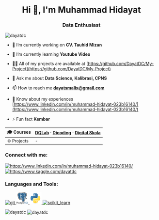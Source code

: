 <h1 align="center">Hi 👋, I'm Muhammad Hidayat</h1>
<h3 align="center">Data Enthusiast</h3>

<p align="left"> <img src="https://komarev.com/ghpvc/?username=dayatdc&label=Profile%20views&color=0e75b6&style=flat" alt="dayatdc" /> </p>

- 🔭 I’m currently working on **CV. Tauhid Mizan**

- 🌱 I’m currently learning **Youtube Video**

- 👨‍💻 All of my projects are available at [https://github.com/DayatDC/My-Project](https://github.com/DayatDC/My-Project)

- 💬 Ask me about **Data Science, Kalibrasi, CPNS**

- 📫 How to reach me **dayatsmalix@gmail.com**

- 📄 Know about my experiences [https://www.linkedin.com/in/muhammad-hidayat-023b16140/](https://www.linkedin.com/in/muhammad-hidayat-023b16140/)

- ⚡ Fun fact **Kembar**

| 🎓 Courses | [DQLab]() · [Dicoding]() · [Digital Skola]() |
|:--------|:--------------------|
| ⚙ Projects | - | 

<h3 align="left">Connect with me:</h3>
<p align="left">
<a href="https://linkedin.com/in/https://www.linkedin.com/in/muhammad-hidayat-023b16140/" target="blank"><img align="center" src="https://raw.githubusercontent.com/rahuldkjain/github-profile-readme-generator/master/src/images/icons/Social/linked-in-alt.svg" alt="https://www.linkedin.com/in/muhammad-hidayat-023b16140/" height="30" width="40" /></a>
<a href="https://kaggle.com/https://www.kaggle.com/dayatdc" target="blank"><img align="center" src="https://raw.githubusercontent.com/rahuldkjain/github-profile-readme-generator/master/src/images/icons/Social/kaggle.svg" alt="https://www.kaggle.com/dayatdc" height="30" width="40" /></a>
</p>

<h3 align="left">Languages and Tools:</h3>
<p align="left"> <a href="https://git-scm.com/" target="_blank"> <img src="https://www.vectorlogo.zone/logos/git-scm/git-scm-icon.svg" alt="git" width="40" height="40"/> </a> <a href="https://www.postgresql.org" target="_blank"> <img src="https://raw.githubusercontent.com/devicons/devicon/master/icons/postgresql/postgresql-original-wordmark.svg" alt="postgresql" width="40" height="40"/> </a> <a href="https://www.python.org" target="_blank"> <img src="https://raw.githubusercontent.com/devicons/devicon/master/icons/python/python-original.svg" alt="python" width="40" height="40"/> </a> <a href="https://scikit-learn.org/" target="_blank"> <img src="https://upload.wikimedia.org/wikipedia/commons/0/05/Scikit_learn_logo_small.svg" alt="scikit_learn" width="40" height="40"/> </a> </p>

<p><img align="left" src="https://github-readme-stats.vercel.app/api/top-langs?username=dayatdc&show_icons=true&locale=en&layout=compact" alt="dayatdc" /></p>

<p>&nbsp;<img align="center" src="https://github-readme-stats.vercel.app/api?username=dayatdc&show_icons=true&locale=en" alt="dayatdc" /></p>
